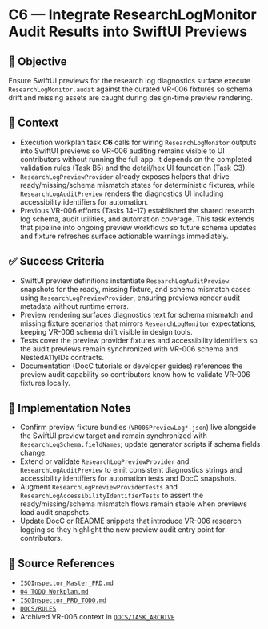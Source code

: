 # C6 — Integrate ResearchLogMonitor Audit Results into SwiftUI Previews

## 🎯 Objective

Ensure SwiftUI previews for the research log diagnostics surface execute `ResearchLogMonitor.audit` against the curated VR-006 fixtures so schema drift and missing assets are caught during design-time preview rendering.

## 🧩 Context

- Execution workplan task **C6** calls for wiring `ResearchLogMonitor` outputs into SwiftUI previews so VR-006 auditing remains visible to UI contributors without running the full app. It depends on the completed validation rules (Task B5) and the detail/hex UI foundation (Task C3).
- `ResearchLogPreviewProvider` already exposes helpers that drive ready/missing/schema mismatch states for deterministic fixtures, while `ResearchLogAuditPreview` renders the diagnostics UI including accessibility identifiers for automation.
- Previous VR-006 efforts (Tasks 14–17) established the shared research log schema, audit utilities, and automation
  coverage. This task extends that pipeline into ongoing preview workflows so future schema updates and fixture
  refreshes surface actionable warnings immediately.

## ✅ Success Criteria

- SwiftUI preview definitions instantiate `ResearchLogAuditPreview` snapshots for the ready, missing fixture, and schema mismatch cases using `ResearchLogPreviewProvider`, ensuring previews render audit metadata without runtime errors.
- Preview rendering surfaces diagnostics text for schema mismatch and missing fixture scenarios that mirrors `ResearchLogMonitor` expectations, keeping VR-006 schema drift visible in design tools.
- Tests cover the preview provider fixtures and accessibility identifiers so the audit previews remain synchronized with
  VR-006 schema and NestedA11yIDs contracts.
- Documentation (DocC tutorials or developer guides) references the preview audit capability so contributors know how to
  validate VR-006 fixtures locally.

## 🔧 Implementation Notes

- Confirm preview fixture bundles (`VR006PreviewLog*.json`) live alongside the SwiftUI preview target and remain synchronized with `ResearchLogSchema.fieldNames`; update generator scripts if schema fields change.
- Extend or validate `ResearchLogPreviewProvider` and `ResearchLogAuditPreview` to emit consistent diagnostics strings and accessibility identifiers for automation tests and DocC snapshots.
- Augment `ResearchLogPreviewProviderTests` and `ResearchLogAccessibilityIdentifierTests` to assert the ready/missing/schema mismatch flows remain stable when previews load audit snapshots.
- Update DocC or README snippets that introduce VR-006 research logging so they highlight the new preview audit entry
  point for contributors.

## 🧠 Source References

- [`ISOInspector_Master_PRD.md`](../AI/ISOViewer/ISOInspector_PRD_Full/ISOInspector_Master_PRD.md)
- [`04_TODO_Workplan.md`](../AI/ISOInspector_Execution_Guide/04_TODO_Workplan.md)
- [`ISOInspector_PRD_TODO.md`](../AI/ISOViewer/ISOInspector_PRD_TODO.md)
- [`DOCS/RULES`](../RULES)
- Archived VR-006 context in [`DOCS/TASK_ARCHIVE`](../TASK_ARCHIVE)
